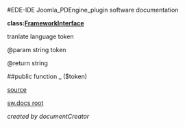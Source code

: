 #EDE-IDE Joomla_PDEngine_plugin
software documentation

**class:[FrameworkInterface](../FrameworkInterface.md)**



tranlate language token

@param string token

@return string

##public function _ ($token) 


[source](../../../site/joomlaFrameworkInterface.php)

[sw.docs root](../)

*created by documentCreator*

